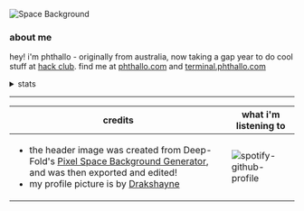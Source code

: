![Space Background](https://github.com/phthallo/phthallo/assets/84078890/675d0204-f631-41bb-b45d-63fe21717e3d)

### about me
hey! i'm phthallo - originally from australia, now taking a gap year to do cool stuff at [hack club](https://github.com/hackclub). find me at [phthallo.com](https://phthallo.com) and [terminal.phthallo.com](https://terminal.phthallo.com)

<details>
  <summary>stats</summary>
  <div align = "center">
  <img height=165 align="center" src="https://github-readme-stats.hackclub.dev/api/wakatime?username=10&api_domain=hackatime.hackclub.com&theme=darcula&custom_title=Hackatime+Stats&layout=compact&cache_seconds=0&langs_count=8" />
  <img height=165 align="center" src="https://github-readme-stats.vercel.app/api?username=phthallo&theme=darcula" />
  </div>
</details>

---
| credits   | what i'm listening to |
| ------------- | ------------- |
| <ul><li>the header image was created from Deep-Fold's [Pixel Space Background Generator](https://deep-fold.itch.io/space-background-generator), and was then exported and edited!</li> <li>my profile picture is by [Drakshayne](https://linktr.ee/drakshayne)</li></ul> | ![spotify-github-profile](https://spotify-github-profile.kittinanx.com/api/view?uid=by9ol1keui3n1yfhqpxskyjn3&cover_image=true&theme=novatorem&show_offline=true&background_color=121212&interchange=true&bar_color=53b14f&bar_color_cover=true) |
